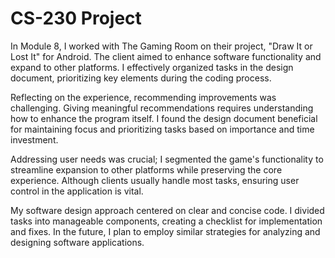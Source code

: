 # CS-230 Project
In Module 8, I worked with The Gaming Room on their project, "Draw It or Lost It" for Android. The client aimed to enhance software functionality and expand to other platforms. I effectively organized tasks in the design document, prioritizing key elements during the coding process.

Reflecting on the experience, recommending improvements was challenging. Giving meaningful recommendations requires understanding how to enhance the program itself. I found the design document beneficial for maintaining focus and prioritizing tasks based on importance and time investment.

Addressing user needs was crucial; I segmented the game's functionality to streamline expansion to other platforms while preserving the core experience. Although clients usually handle most tasks, ensuring user control in the application is vital.

My software design approach centered on clear and concise code. I divided tasks into manageable components, creating a checklist for implementation and fixes. In the future, I plan to employ similar strategies for analyzing and designing software applications.
